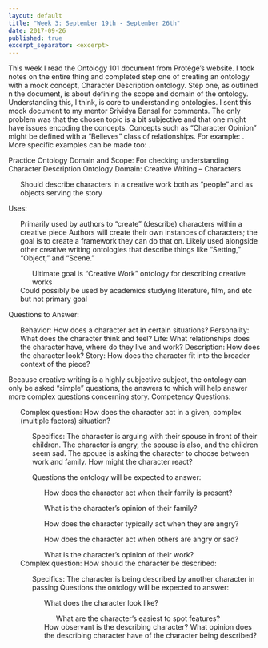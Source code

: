 ```yaml
---
layout: default
title: "Week 3: September 19th - September 26th"
date: 2017-09-26
published: true
excerpt_separator: <excerpt>
---
```

<p>This week I read the Ontology 101 document from Protégé’s website. I took notes on the entire thing and completed step one of creating an ontology with a mock concept, Character Description ontology. <excerpt> Step one, as outlined n the document, is about defining the scope and domain of the ontology. Understanding this, I think, is core to understanding ontologies. I sent this mock document to my mentor Srividya Bansal for comments. The only problem was that the chosen topic is a bit subjective and that one might have issues encoding the concepts. Concepts such as “Character Opinion” might be defined with a “Believes” class of relationships. For example: <Character> <Believes> <Christianity>. More specific examples can be made too: <Character> <BelievesIsCute> <Dogs>.</p>
Practice Ontology Domain and Scope: For checking understanding
Character Description Ontology
Domain: Creative Writing – Characters
<ul>Should describe characters in a creative work both as “people” and as objects serving the story</ul>
Uses:
<ul>Primarily used by authors to “create” (describe) characters within a creative piece
Authors will create their own instances of characters; the goal is to create a framework they can do that on.
Likely used alongside other creative writing ontologies that describe things like “Setting,” “Object,” and “Scene.”
<ul>Ultimate goal is “Creative Work” ontology for describing creative works</ul>
Could possibly be used by academics studying literature, film, and etc but not primary goal</ul>
Questions to Answer:
<ul>Behavior: How does a character act in certain situations?
Personality: What does the character think and feel?
Life: What relationships does the character have, where do they live and work?
Description: How does the character look?
Story: How does the character fit into the broader context of the piece?</ul>
Because creative writing is a highly subjective subject, the ontology can only be asked “simple” questions, the answers to which will help answer more complex questions concerning story.
Competency Questions:
	<ul>Complex question: How does the character act in a given, complex (multiple factors) situation?
		<ul>Specifics: The character is arguing with their spouse in front of their children. The character is angry, the spouse is also, and the children seem sad. The spouse is asking the character to choose between work and family. How might the character react?</ul>
		<ul>Questions the ontology will be expected to answer:
			<ul>How does the character act when their family is present? </ul>
			<ul>What is the character’s opinion of their family?</ul>
			<ul>How does the character typically act when they are angry?</ul>
			<ul>How does the character act when others are angry or sad?</ul>
			<ul>What is the character’s opinion of their work?</ul>
		</ul>
	Complex question: How should the character be described:
		<ul>Specifics: The character is being described by another character in passing
		Questions the ontology will be expected to answer:
		<ul>What does the character look like?
			<ul>What are the character’s easiest to spot features?</ul>
		How observant is the describing character?
		What opinion does the describing character have of the character being described?</ul></ul>
